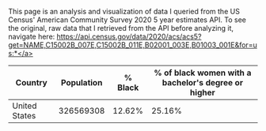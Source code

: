 This page is an analysis and visualization of data I queried from the US Census' American Community Survey 2020 5 year estimates API. To see the original, raw data that I retrieved from the API before analyzing it, navigate here: <a href="https://api.census.gov/data/2020/acs/acs5?get=NAME,C15002B_007E,C15002B_011E,B02001_003E,B01003_001E&for=us:*">https://api.census.gov/data/2020/acs/acs5?get=NAME,C15002B_007E,C15002B_011E,B02001_003E,B01003_001E&for=us:*</a>

|Country|Population|% Black|% of black women with a bachelor's degree or higher|
|---|---|---|---|
|United States|326569308|12.62%|25.16%|
